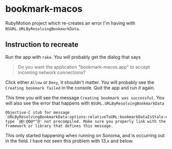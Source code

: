 # bookmark-macos #

RubyMotion project which re-creates an error I'm having with `NSURL.URLByResolvingBookmarkData`.

## Instruction to recreate

Run the app with `rake`. You will probably get the dialog that says

> Do you want the application "bookmark-macos.app" to accept incoming network connections?

Click either `Allow` or `Deny`, it shouldn't matter. You will probably see the `Creating bookmark failed`
in the console.  Quit the app and run it again.

This time you will see the message `Creating bookmark was successful`. You will also see the
error that happens with `NSURL.URLByResolvingBookmarkData`

```
Objective-C stub for message `URLByResolvingBookmarkData:options:relativeToURL:bookmarkDataIsStale:error:' type `@@:@Q@*^@' not precompiled. Make sure you properly link with the framework or library that defines this message.
```

This only started happening when running on Sonoma, and is occurring out in the field.  I have not seen this
problem with 13.x and below.
